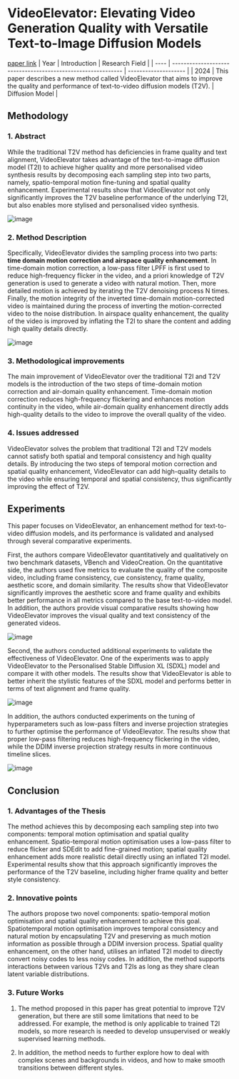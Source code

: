 # VideoElevator: Elevating Video Generation Quality with Versatile Text-to-Image Diffusion Models
[paper link](https://arxiv.org/pdf/2403.05438) 
| Year | Introduction                                                         | Research Field                 |
| ---- | ------------------------------------------------------------ | -------------------- |
| 2024 | This paper describes a new method called VideoElevator that aims to improve the quality and performance of text-to-video diffusion models (T2V).          |      Diffusion Model    |

## Methodology

### 1. Abstract
While the traditional T2V method has deficiencies in frame quality and text alignment, VideoElevator takes advantage of the text-to-image diffusion model (T2I) to achieve higher quality and more personalised video synthesis results by decomposing each sampling step into two parts, namely, spatio-temporal motion fine-tuning and spatial quality enhancement. Experimental results show that VideoElevator not only significantly improves the T2V baseline performance of the underlying T2I, but also enables more stylised and personalised video synthesis.

![image](https://github.com/user-attachments/assets/cd67d25e-1914-4989-b3d4-b67e77ecda7d)

### 2. Method Description 
Specifically, VideoElevator divides the sampling process into two parts: **time domain motion correction and airspace quality enhancement**. In time-domain motion correction, a low-pass filter LPFF is first used to reduce high-frequency flicker in the video, and a priori knowledge of T2V generation is used to generate a video with natural motion. Then, more detailed motion is achieved by iterating the T2V denoising process N times. Finally, the motion integrity of the inverted time-domain motion-corrected video is maintained during the process of inverting the motion-corrected video to the noise distribution. In airspace quality enhancement, the quality of the video is improved by inflating the T2I to share the content and adding high quality details directly.

![image](https://github.com/user-attachments/assets/4d089047-49e2-4ea5-aa42-2306b276893a)

### 3. Methodological improvements
The main improvement of VideoElevator over the traditional T2I and T2V models is the introduction of the two steps of time-domain motion correction and air-domain quality enhancement. Time-domain motion correction reduces high-frequency flickering and enhances motion continuity in the video, while air-domain quality enhancement directly adds high-quality details to the video to improve the overall quality of the video.

### 4. Issues addressed 
VideoElevator solves the problem that traditional T2I and T2V models cannot satisfy both spatial and temporal consistency and high quality details. By introducing the two steps of temporal motion correction and spatial quality enhancement, VideoElevator can add high-quality details to the video while ensuring temporal and spatial consistency, thus significantly improving the effect of T2V.

## Experiments
This paper focuses on VideoElevator, an enhancement method for text-to-video diffusion models, and its performance is validated and analysed through several comparative experiments.

First, the authors compare VideoElevator quantitatively and qualitatively on two benchmark datasets, VBench and VideoCreation. On the quantitative side, the authors used five metrics to evaluate the quality of the composite video, including frame consistency, cue consistency, frame quality, aesthetic score, and domain similarity. The results show that VideoElevator significantly improves the aesthetic score and frame quality and exhibits better performance in all metrics compared to the base text-to-video model. In addition, the authors provide visual comparative results showing how VideoElevator improves the visual quality and text consistency of the generated videos.

![image](https://github.com/user-attachments/assets/93262dd8-9c56-4de4-8d2d-3b617873ad2f)

Second, the authors conducted additional experiments to validate the effectiveness of VideoElevator. One of the experiments was to apply VideoElevator to the Personalised Stable Diffusion XL (SDXL) model and compare it with other models. The results show that VideoElevator is able to better inherit the stylistic features of the SDXL model and performs better in terms of text alignment and frame quality.

![image](https://github.com/user-attachments/assets/b01ed2a0-d231-464b-b49e-1b34ff7b4f44)

In addition, the authors conducted experiments on the tuning of hyperparameters such as low-pass filters and inverse projection strategies to further optimise the performance of VideoElevator. The results show that proper low-pass filtering reduces high-frequency flickering in the video, while the DDIM inverse projection strategy results in more continuous timeline slices.

 ![image](https://github.com/user-attachments/assets/68f867af-1d4f-420f-9256-a359ead36121)

## Conclusion

### 1. Advantages of the Thesis
The method achieves this by decomposing each sampling step into two components: temporal motion optimisation and spatial quality enhancement. Spatio-temporal motion optimisation uses a low-pass filter to reduce flicker and SDEdit to add fine-grained motion; spatial quality enhancement adds more realistic detail directly using an inflated T2I model. Experimental results show that this approach significantly improves the performance of the T2V baseline, including higher frame quality and better style consistency.

### 2. Innovative points
The authors propose two novel components: spatio-temporal motion optimisation and spatial quality enhancement to achieve this goal. Spatiotemporal motion optimisation improves temporal consistency and natural motion by encapsulating T2V and preserving as much motion information as possible through a DDIM inversion process. Spatial quality enhancement, on the other hand, utilises an inflated T2I model to directly convert noisy codes to less noisy codes. In addition, the method supports interactions between various T2Vs and T2Is as long as they share clean latent variable distributions.

### 3. Future Works
  1. The method proposed in this paper has great potential to improve T2V generation, but there are still some limitations that need to be addressed. For example, the method is only applicable to trained T2I models, so more research is needed to develop unsupervised or weakly supervised learning methods.
  
  2. In addition, the method needs to further explore how to deal with complex scenes and backgrounds in videos, and how to make smooth transitions between different styles. 
